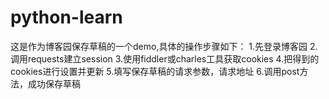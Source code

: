 # python-learn
这是作为博客园保存草稿的一个demo,具体的操作步骤如下：
1.先登录博客园
2.调用requests建立session
3.使用fiddler或charles工具获取cookies
4.把得到的cookies进行设置并更新
5.填写保存草稿的请求参数，请求地址
6.调用post方法，成功保存草稿
